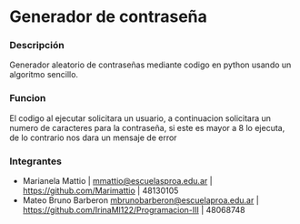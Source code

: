 # Generador de contraseña
### Descripción
Generador aleatorio de contraseñas mediante codigo en python usando un algoritmo sencillo. 

### Funcion
El codigo al ejecutar solicitara un usuario, a continuacion solicitara un numero de caracteres para la contraseña, si este es mayor a 8 lo ejecuta, de lo contrario nos dara un mensaje de error

### Integrantes
- Marianela Mattio | mmattio@escuelasproa.edu.ar | https://github.com/Marimattio | 48130105
- Mateo Bruno Barberon mbrunobarberon@escuelaproa.edu.ar | https://github.com/IrinaMl122/Programacion-III | 48068748

